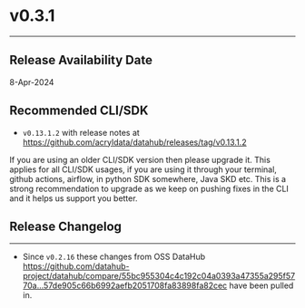 # v0.3.1

---

## Release Availability Date

8-Apr-2024

## Recommended CLI/SDK

- `v0.13.1.2` with release notes at https://github.com/acryldata/datahub/releases/tag/v0.13.1.2

If you are using an older CLI/SDK version then please upgrade it. This applies for all CLI/SDK usages, if you are using it through your terminal, github actions, airflow, in python SDK somewhere, Java SKD etc. This is a strong recommendation to upgrade as we keep on pushing fixes in the CLI and it helps us support you better.

## Release Changelog

---

- Since `v0.2.16` these changes from OSS DataHub https://github.com/datahub-project/datahub/compare/55bc955304c4c192c04a0393a47355a295f5770a...57de905c66b6992aefb2051708fa83898fa82cec have been pulled in.
